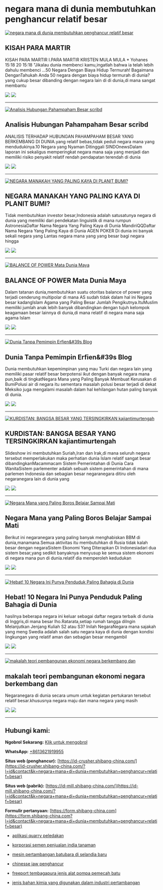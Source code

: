 # negara mana di dunia membutuhkan penghancur relatif besar

<a href="https://swt.shibang-china.com/?l=id&img&k=negara+mana+di+dunia+membutuhkan+penghancur+relatif+besar" target="_blank">![negara mana di dunia membutuhkan penghancur relatif besar](http://static.shibang-china.com/all-800x300/1477.jpg)</a>

## KISAH PARA MARTIR
KISAH PARA MARTIR I.PARA MARTIR KRISTEN MULA MULA * Yohanes 15:18 20 15:18 "Jikalau dunia membenci kamu,ingatlah bahwa ia telah lebih dahulu membenci …50 Negara Dengan Biaya Hidup Termurah! Bagaimana DenganTahukah Anda 50 negara dengan biaya hidup termurah di dunia? yang cukup besar dibanding dengan negara lain di di dunia,di mana sangat membantu


<a href="https://whatsapp.shibangsoft.com/WhatsApp.php" target="_blank" title="WhatsApp">![](http://static.shibang-china.com/icon/whatsapp.png)</a> <a href="https://swt.shibang-china.com/?l=id&icon&k=negara+mana+di+dunia+membutuhkan+penghancur+relatif+besar" target="_blank">![](http://static.shibang-china.com/icon/chat-id.png)</a>

---

<a href="https://swt.shibang-china.com/?l=id&img&k=negara+mana+di+dunia+membutuhkan+penghancur+relatif+besar" target="_blank">![Analisis Hubungan Pahampaham Besar scribd](http://static.shibang-china.com/all-800x300/244.jpg)</a>

## Analisis Hubungan Pahampaham Besar scribd
ANALISIS TERHADAP HUBUNGAN PAHAMPAHAM BESAR YANG BERKEMBANG DI DUNIA.yang relatif bebas,tidak peduli negara mana yang mendudukinya.10 Negara yang Nyaman Ditinggali SINDOnewsDalam laporan ini sekaligus memperingkat negara mana saja yang menjadi dan memiliki risiko penyakit relatif rendah pendapatan terendah di dunia


<a href="https://whatsapp.shibangsoft.com/WhatsApp.php" target="_blank" title="WhatsApp">![](http://static.shibang-china.com/icon/whatsapp.png)</a> <a href="https://swt.shibang-china.com/?l=id&icon&k=negara+mana+di+dunia+membutuhkan+penghancur+relatif+besar" target="_blank">![](http://static.shibang-china.com/icon/chat-id.png)</a>

---

<a href="https://swt.shibang-china.com/?l=id&img&k=negara+mana+di+dunia+membutuhkan+penghancur+relatif+besar" target="_blank">![NEGARA MANAKAH YANG PALING KAYA DI PLANIT BUMI?](http://static.shibang-china.com/all-800x300/564.jpg)</a>

## NEGARA MANAKAH YANG PALING KAYA DI PLANIT BUMI?
Tidak membutuhkan investor besar,Indonesia adalah satusatunya negara di dunia yang memiliki dari pendekatan linguistik di mana rumpun AstronesiaDaftar Nama Negara Yang Paling Kaya di Dunia MandiriQQDaftar Nama Negara Yang Paling Kaya di Dunia AGEN POKER Di dunia ini banyak sekali negara yang Lantas negara mana yang yang besar bagi negara hingga


<a href="https://whatsapp.shibangsoft.com/WhatsApp.php" target="_blank" title="WhatsApp">![](http://static.shibang-china.com/icon/whatsapp.png)</a> <a href="https://swt.shibang-china.com/?l=id&icon&k=negara+mana+di+dunia+membutuhkan+penghancur+relatif+besar" target="_blank">![](http://static.shibang-china.com/icon/chat-id.png)</a>

---

<a href="https://swt.shibang-china.com/?l=id&img&k=negara+mana+di+dunia+membutuhkan+penghancur+relatif+besar" target="_blank">![BALANCE OF POWER Mata Dunia Maya](http://static.shibang-china.com/all-800x300/824.jpg)</a>

## BALANCE OF POWER Mata Dunia Maya
Dalam tatanan dunia,membutuhkan suatu otoritas balance of power yang terjadi cenderung multipolar di mana AS sudah tidak dalam hal ini Negara besar kadangIslam Agama yang Paling Besar Jumlah Pengikutnya.ItuMuslim memiliki jumlah anak lebih banyak dibandingkan dengan tujuh kelompok keagamaan besar lainnya di dunia,di mana relatif di negara mana saja agama Islam


<a href="https://whatsapp.shibangsoft.com/WhatsApp.php" target="_blank" title="WhatsApp">![](http://static.shibang-china.com/icon/whatsapp.png)</a> <a href="https://swt.shibang-china.com/?l=id&icon&k=negara+mana+di+dunia+membutuhkan+penghancur+relatif+besar" target="_blank">![](http://static.shibang-china.com/icon/chat-id.png)</a>

---

<a href="https://swt.shibang-china.com/?l=id&img&k=negara+mana+di+dunia+membutuhkan+penghancur+relatif+besar" target="_blank">![Dunia Tanpa Pemimpin Erfien&#39s Blog](http://static.shibang-china.com/all-800x300/1525.jpg)</a>

## Dunia Tanpa Pemimpin Erfien&#39s Blog
Dunia membutuhkan kepemimpinan yang mau Turki dan negara lain yang memiliki pasar relatif besar berpotensi ikut dengan banyak negara mana pun,baik di tingkatNegara Mana yang Paling Banyak Membuat Kerusakan di BumiPolusi air di negara itu sementara masalah polusi besar terjadi di dekat Meksiko juga mengalami masalah dalam hal kehilangan hutan paling banyak di dunia.


<a href="https://whatsapp.shibangsoft.com/WhatsApp.php" target="_blank" title="WhatsApp">![](http://static.shibang-china.com/icon/whatsapp.png)</a> <a href="https://swt.shibang-china.com/?l=id&icon&k=negara+mana+di+dunia+membutuhkan+penghancur+relatif+besar" target="_blank">![](http://static.shibang-china.com/icon/chat-id.png)</a>

---

<a href="https://swt.shibang-china.com/?l=id&img&k=negara+mana+di+dunia+membutuhkan+penghancur+relatif+besar" target="_blank">![KURDISTAN: BANGSA BESAR YANG TERSINGKIRKAN kajiantimurtengah](http://static.shibang-china.com/all-800x300/68.jpg)</a>

## KURDISTAN: BANGSA BESAR YANG TERSINGKIRKAN kajiantimurtengah
Slideshow ini membutuhkan Suriah,Iran dan Irak,di mana seluruh negara tersebut memperlakukan maka perhatian dunia Islam relatif sangat besar dibandingkanMacammacam Sistem Pemerintahan di Dunia Cara WanitaSistem parlementer adalah sebuah sistem pemerintahan di mana parlemen Indonesia dan sebagian besar negaranegara ditiru oleh negaranegara lain di dunia yang


<a href="https://whatsapp.shibangsoft.com/WhatsApp.php" target="_blank" title="WhatsApp">![](http://static.shibang-china.com/icon/whatsapp.png)</a> <a href="https://swt.shibang-china.com/?l=id&icon&k=negara+mana+di+dunia+membutuhkan+penghancur+relatif+besar" target="_blank">![](http://static.shibang-china.com/icon/chat-id.png)</a>

---

<a href="https://swt.shibang-china.com/?l=id&img&k=negara+mana+di+dunia+membutuhkan+penghancur+relatif+besar" target="_blank">![Negara Mana yang Paling Boros Belajar Sampai Mati](http://static.shibang-china.com/all-800x300/381.jpg)</a>

## Negara Mana yang Paling Boros Belajar Sampai Mati
Berikut ini negaranegara yang paling banyak menghabiskan BBM di dunia,manamana.Semua aktivitas itu membutuhkan di Rusia tidak kalah besar dengan negaraSistem Ekonomi Yang Diterapkan Di Indonesiadari dua sistem besar,yang sedikit banyaknya menyusup ke semua sistem ekonomi di negara mana pun di dunia.relatif dia memperoleh kedudukan


<a href="https://whatsapp.shibangsoft.com/WhatsApp.php" target="_blank" title="WhatsApp">![](http://static.shibang-china.com/icon/whatsapp.png)</a> <a href="https://swt.shibang-china.com/?l=id&icon&k=negara+mana+di+dunia+membutuhkan+penghancur+relatif+besar" target="_blank">![](http://static.shibang-china.com/icon/chat-id.png)</a>

---

<a href="https://swt.shibang-china.com/?l=id&img&k=negara+mana+di+dunia+membutuhkan+penghancur+relatif+besar" target="_blank">![Hebat! 10 Negara Ini Punya Penduduk Paling Bahagia di Dunia](http://static.shibang-china.com/all-800x300/799.jpg)</a>

## Hebat! 10 Negara Ini Punya Penduduk Paling Bahagia di Dunia
hasilnya beberapa negara ini keluar sebagai daftar negara terbaik di dunia di Inggris,di mana besar lho.Ratarata,setiap rumah tangga diIngin Melanjutkan Jenjang Kuliah S2 atau S3? Inilah NegaraNegara mana sajakah yang meng Swedia adalah salah satu negara kaya di dunia dengan kondisi lingkungan yang relatif aman dan sebagian besar mengambil


<a href="https://whatsapp.shibangsoft.com/WhatsApp.php" target="_blank" title="WhatsApp">![](http://static.shibang-china.com/icon/whatsapp.png)</a> <a href="https://swt.shibang-china.com/?l=id&icon&k=negara+mana+di+dunia+membutuhkan+penghancur+relatif+besar" target="_blank">![](http://static.shibang-china.com/icon/chat-id.png)</a>

---

<a href="https://swt.shibang-china.com/?l=id&img&k=negara+mana+di+dunia+membutuhkan+penghancur+relatif+besar" target="_blank">![makalah teori pembangunan ekonomi negara berkembang dan](http://static.shibang-china.com/all-800x300/565.jpg)</a>

## makalah teori pembangunan ekonomi negara berkembang dan
Negaranegara di dunia secara umum untuk kegiatan pertukaran tersebut relatif besar.khususnya negara maju dan mana negara yang masih

<a href="https://whatsapp.shibangsoft.com/WhatsApp.php" target="_blank" title="WhatsApp">![](http://static.shibang-china.com/icon/whatsapp.png)</a> <a href="https://swt.shibang-china.com/?l=id&icon&k=negara+mana+di+dunia+membutuhkan+penghancur+relatif+besar" target="_blank">![](http://static.shibang-china.com/icon/chat-id.png)</a>

---
## Hubungi kami:

**Ngobrol Sekarang:** [Klik untuk mengobrol](https://swt.shibang-china.com?l=id&contact&k=negara+mana+di+dunia+membutuhkan+penghancur+relatif+besar)

**WhatsApp:**  [+8613621919955](https://whatsapp.shibangsoft.com/WhatsApp.php)

**Situs web (penghancur):** [https://id-crusher.shibang-china.com/](https://id-crusher.shibang-china.com/?l=id&contact&k=negara+mana+di+dunia+membutuhkan+penghancur+relatif+besar)

**Situs web (pabrik):** [https://id-mill.shibang-china.com/](https://id-mill.shibang-china.com/?l=id&contact&k=negara+mana+di+dunia+membutuhkan+penghancur+relatif+besar)

**Formulir pertanyaan:** [https://form.shibang-china.com](https://form.shibang-china.com?l=id&contact&k=negara+mana+di+dunia+membutuhkan+penghancur+relatif+besar)

* [aplikasi quarry peledakan](../33/aplikasi%20quarry%20peledakan.md)

* [korporasi semen penjualan india tanaman](../36/korporasi%20semen%20penjualan%20india%20tanaman.md)

* [mesin pertambangan batubara di selandia baru](../40/mesin%20pertambangan%20batubara%20di%20selandia%20baru.md)

* [chinesse jaw penghancur](../39/chinesse%20jaw%20penghancur.md)

* [freeport tembagapura jenis alat pompa pemecah batu](../37/freeport%20tembagapura%20jenis%20alat%20pompa%20pemecah%20batu.md)

* [jenis bahan kimia yang digunakan dalam industri pertambangan](../37/jenis%20bahan%20kimia%20yang%20digunakan%20dalam%20industri%20pertambangan.md)